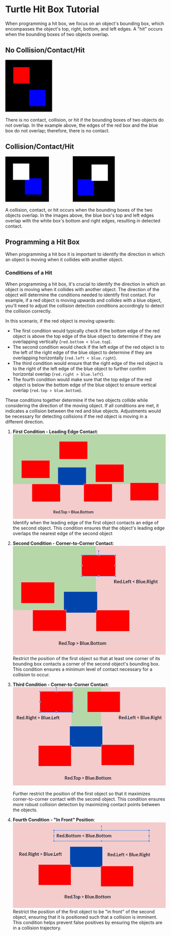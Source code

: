 
# Turtle Hit Box Tutorial

When programming a hit box, we focus on an object's bounding box, which encompasses the object's top, right, bottom, and left edges. A "hit" occurs when the bounding boxes of two objects overlap.

## No Collision/Contact/Hit
![No Contact](no_contact.png)

There is no contact, collision, or hit if the bounding boxes of two objects do not overlap. In the example above, the edges of the red box and the blue box do not overlap; therefore, there is no contact.

## Collision/Contact/Hit
![Hit](up(1).png) &ensp; &ensp; &ensp;&ensp;&ensp;&ensp;&ensp;&ensp;&ensp;![Hit](up(2).png)

A collision, contact, or hit occurs when the bounding boxes of the two objects overlap. In the images above, the blue box's top and left edges overlap with the white box's bottom and right edges, resulting in detected contact.

## Programming a Hit Box
When programming a hit box it is important to identify the direction in which an object is moving when it collides with another object.

### Conditions of a Hit
When programming a hit box, it's crucial to identify the direction in which an object is moving when it collides with another object. The direction of the object will determine the conditions needed to identify first contact. For example, if a red object is moving upwards and collides with a blue object, you'll need to adjust the collision detection conditions accordingly to detect the collision correctly.

In this scenario, if the red object is moving upwards:

- The first condition would typically check if the bottom edge of the red object is above the top edge of the blue object to determine if they are overlapping vertically (`red.bottom < blue.top`).
- The second condition would check if the left edge of the red object is to the left of the right edge of the blue object to determine if they are overlapping horizontally (`red.left < blue.right`).
- The third condition would ensure that the right edge of the red object is to the right of the left edge of the blue object to further confirm horizontal overlap (`red.right > blue.left`).
- The fourth condition would make sure that the top edge of the red object is below the bottom edge of the blue object to ensure vertical overlap (`red.top > blue.bottom`).

These conditions together determine if the two objects collide while considering the direction of the moving object. If all conditions are met, it indicates a collision between the red and blue objects. Adjustments would be necessary for detecting collisions if the red object is moving in a different direction.

1. **First Condition - Leading Edge Contact**:
![First](firstcondition.png)
    Identify when the leading edge of the first object contacts an edge of the second object. This condition ensures that the object's leading edge overlaps the nearest edge of the second object


2. **Second Condition - Corner-to-Corner Contact**:
![Second](secondcondition.png)
    Restrict the position of the first object so that at least one corner of its bounding box contacts a corner of the second object's bounding box. This condition ensures a minimum level of contact necessary for a collision to occur.


3. **Third Condition - Corner-to-Corner Contact**:
![Third](thirdcondition.png)

    Further restrict the position of the first object so that it maximizes corner-to-corner contact with the second object. This condition ensures more robust collision detection by maximizing contact points between the objects.

4. **Fourth Condition - "In Front" Position**:
![Fourth](fourthcondition.png)
    Restrict the position of the first object to be "in front" of the second object, ensuring that it is positioned such that a collision is imminent. This condition helps prevent false positives by ensuring the objects are in a collision trajectory.


